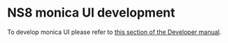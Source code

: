 # NS8 monica UI development

To develop monica UI please refer to [this section of the Developer manual](https://nethserver.github.io/ns8-core/ui/modules/#module-ui-development).
